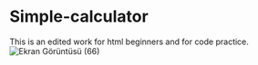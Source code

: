 # Simple-calculator

This is an edited work for html beginners and for code practice.
![Ekran Görüntüsü (66)](https://user-images.githubusercontent.com/100241189/213032031-74ad11bd-cf22-497a-8471-52c2110c4321.png)

